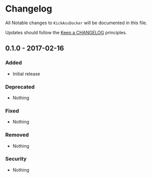 # Changelog

All Notable changes to `KickAssDocker` will be documented in this file.

Updates should follow the [Keep a CHANGELOG](http://keepachangelog.com/) principles.

## 0.1.0 - 2017-02-16

### Added
- Initial release

### Deprecated
- Nothing

### Fixed
- Nothing

### Removed
- Nothing

### Security
- Nothing
